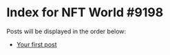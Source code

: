 # Index for NFT World #9198
Posts will be displayed in the order below:

- [Your first post](./001-first.md)

